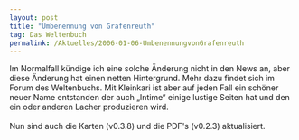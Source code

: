 ```yaml
---
layout: post
title: "Umbenennung von Grafenreuth"
tag: Das Weltenbuch
permalink: /Aktuelles/2006-01-06-UmbenennungvonGrafenreuth
---
```


<p>Im Normalfall kündige ich eine solche Änderung nicht in den News an, aber diese Änderung hat einen netten Hintergrund. Mehr dazu findet sich im Forum des Weltenbuchs. Mit Kleinkari ist aber auf jeden Fall ein schöner neuer Name entstanden der auch &bdquo;Intime&ldquo; einige lustige Seiten hat und den ein oder anderen Lacher produzieren wird.<br/>
<br/>
Nun sind auch die Karten (v0.3.8) und die PDF&#39;s (v0.2.3) aktualisiert.</p>


